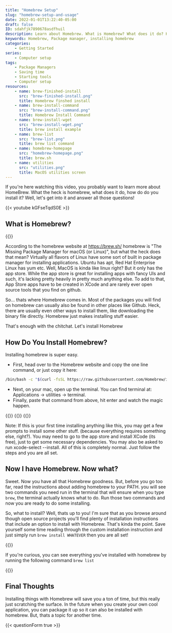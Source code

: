 ```yaml
---
title: "Homebrew Setup"
slug: "homebrew-setup-and-usage"
date: 2022-01-01T13:22:40-05:00
draft: false
ID: sdahfjk7890678asdfhuil
description: Learn about Homebrew. What is Homebrew? What does it do? How do you install it?
keywords: Homebrew, Package manager, installing homebrew
categories: 
    - Getting Started
series:
    - Computer setup
tags:
    - Package Managers
    - Saving time
    - Starting tools
    - Computer setup
resources:
    - name: brew-finished-install
      src: "brew-finished-install.png"
      title: Homebrew finshed install
    - name: brew-install-command
      src: "brew-install-command.png"
      title: Homebrew Install Command
    - name: brew-install-wget
      src: "brew-install-wget.png"
      title: brew install example
    - name: brew-list
      src: "brew-list.png"
      title: brew list command
    - name: homebrew-homepage
      src: "homebrew-homepage.png"
      title: brew.sh
    - name: utilities
      src: "utilities.png"
      title: MacOS utilities screen
---
```


If you're here watching this video, you probably want to learn more about HomeBrew. What the heck is homebrew, what does it do, how do do you install it? Well, let's get into it and answer all those questions!

{{< youtube kGFseTqdS0E >}}

## What is Homebrew?

{{<img name="homebrew-homepage" size="medium" >}}

According to the homebrew website at https://brew.sh/ homebrew is "The Missing Package Manager for macOS (or Linux)", but what the heck does that mean? Virtually all flavors of Linux have some sort of built in package manager for installing applications. Ubuntu has apt, Red Hat Enterprise Linux has yum etc. Well, MacOS is kinda like linux right? But it only has the app store. While the app store is great for installing apps with fancy UIs and such, it's lacking pretty heavily in pretty much anything else. To add to that, App Store apps have to be created in XCode and are rarely ever open source tools that you find on github. 

So... thats where Homebrew comes in. Most of the packages you will find on homebrew can usually also be found in other places like Github. Heck, there are usually even other ways to install them, like downloading the binary file directly. Homebrew just makes installing stuff easier. 

That's enough with the chitchat. Let's install Homebrew

## How Do You Install Homebrew?

Installing homebrew is super easy. 
 * First, head over to the Homebrew website and copy the one line command, or just copy it here: 
 ```bash 
/bin/bash -c "$(curl -fsSL https://raw.githubusercontent.com/Homebrew/install/HEAD/install.sh)"
```
 * Next, on your mac, open up the terminal. You can find terminal at: Applications -> utilities -> terminal. 
 * Finally, paste that command from above, hit enter and watch the magic happen. 

{{<img name="utilities" size="medium" >}}
{{<img name="brew-install-command" size="medium" >}}
{{<img name="brew-finished-install" size="large" >}}

Note: If this is your first time installing anything like this, you may get a few prompts to install some other stuff. (because everything requires something else, right?). You may need to go to the app store and install XCode (its free), just to get some necessary dependencies. You may also be asked to run xcode-select --install. All of this is completely normal. Just follow the steps and you are all set. 

## Now I have Homebrew. Now what?

Sweet. Now you have all that Homebrew goodness. But, before you go too far, read the instructions about adding homebrew to your PATH. you will see two commands you need run in the terminal that will ensure when you type `brew`, the terminal actually knows what to do. Run those two commands and now you are ready to do some installing. 

So, what to install? Well, thats up to you! I'm sure that as you browse around though open source projects you'll find plenty of installation instructions that include an option to install with Homebrew. That's kinda the point. Save yourself some time reading through the custom installation instruction and just simply run `brew install WHATEVER` then you are all set!

{{<img name="brew-install-wget" size="small" >}}

If you're curious, you can see everything you've installed with homebrew by running the following command `brew list`

{{<img name="brew-list" size="medium" >}}

## Final Thoughts

Installing things with Homebrew will save you a ton of time, but this really just scratching the surface. In the future when you create your own cool application, you can package it up so it can also be installed with homebrew. But, thats a topic for another time. 

{{< questionForm true >}}

